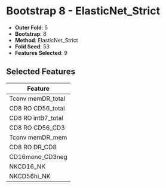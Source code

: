 # Bootstrap 8 - ElasticNet_Strict

- **Outer Fold**: 5
- **Bootstrap**: 8
- **Method**: ElasticNet_Strict
- **Fold Seed**: 53
- **Features Selected**: 9

## Selected Features

| Feature |
|---------|
| Tconv memDR_total |
| CD8 RO CD56_total |
| CD8 RO intB7_total |
| CD8 RO CD56_CD3 |
| Tconv memDR_mem |
| CD8 RO DR_CD8 |
| CD16mono_CD3neg |
| NKCD16_NK |
| NKCD56hi_NK |
